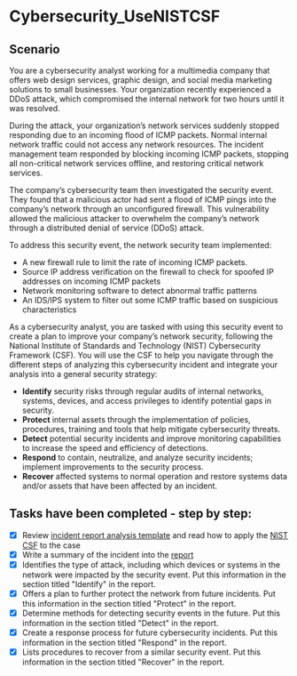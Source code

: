 # Cybersecurity_UseNISTCSF

## Scenario

You are a cybersecurity analyst working for a multimedia company that offers web design services, graphic design, and social media marketing solutions to small businesses. Your organization recently experienced a DDoS attack, which compromised the internal network for two hours until it was resolved.

During the attack, your organization’s network services suddenly stopped responding due to an incoming flood of ICMP packets. Normal internal network traffic could not access any network resources. The incident management team responded by blocking incoming ICMP packets, stopping all non-critical network services offline, and restoring critical network services. 

The company’s cybersecurity team then investigated the security event. They found that a malicious actor had sent a flood of ICMP pings into the company’s network through an unconfigured firewall. This vulnerability allowed the malicious attacker to overwhelm the company’s network through a distributed denial of service (DDoS) attack. 

To address this security event, the network security team implemented: 
- A new firewall rule to limit the rate of incoming ICMP packets.
- Source IP address verification on the firewall to check for spoofed IP addresses on incoming ICMP packets
- Network monitoring software to detect abnormal traffic patterns
- An IDS/IPS system to filter out some ICMP traffic based on suspicious characteristics

As a cybersecurity analyst, you are tasked with using this security event to create a plan to improve your company’s network security, following the National Institute of Standards and Technology (NIST) Cybersecurity Framework (CSF). You will use the CSF to help you navigate through the different steps of analyzing this cybersecurity incident and integrate your analysis into a general security strategy:
- **Identify** security risks through regular audits of internal networks, systems, devices, and access privileges to identify potential gaps in security.
- **Protect** internal assets through the implementation of policies, procedures, training and tools that help mitigate cybersecurity threats.
- **Detect** potential security incidents and improve monitoring capabilities to increase the speed and efficiency of detections.
- **Respond** to contain, neutralize, and analyze security incidents; implement improvements to the security process.
- **Recover** affected systems to normal operation and restore systems data and/or assets that have been affected by an incident. 

## Tasks have been completed - step by step:
- [x] Review [incident report analysis template](https://github.com/binhnhu1409/Cybersecurity_UseNISTCSF/blob/main/Incident%20report%20analysis%20template.pdf) and read how to apply the [NIST CSF](https://github.com/binhnhu1409/Cybersecurity_UseNISTCSF/blob/main/Applying%20the%20NIST%20CSF%20.pdf) to the case
- [x] Write a summary of the incident into the [report](https://github.com/binhnhu1409/Cybersecurity_UseNISTCSF/blob/main/Incident%20report%20analysis.pdf)
- [x] Identifies the type of attack, including which devices or systems in the network were impacted by the security event. Put this information in the section titled "Identify" in the report.
- [x] Offers a plan to further protect the network from future incidents. Put this information in the section titled "Protect" in the report.
- [x] Determine methods for detecting security events in the future. Put this information in the section titled "Detect" in the report.
- [x] Create a response process for future cybersecurity incidents. Put this information in the section titled "Respond" in the report.
- [x] Lists procedures to recover from a similar security event. Put this information in the section titled "Recover" in the report.
